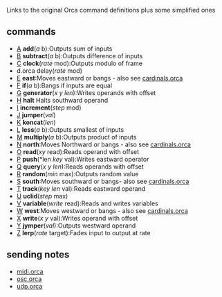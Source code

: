 Links to the original Orca command definitions plus some simplified ones

## commands
* [A](https://git.sr.ht/~rabbits/orca-examples/tree/master/basics/a.orca) **add**(*a* b):Outputs sum of inputs
* [B](https://git.sr.ht/~rabbits/orca-examples/tree/master/basics/b.orca) **subtract**(*a* b):Outputs difference of inputs
* [C](https://git.sr.ht/~rabbits/orca-examples/tree/master/basics/c.orca) **clock**(*rate* mod):Outputs modulo of frame
* d.orca delay(*rate* mod)
* [E](./e.orca) **east**:Moves eastward or bangs - also see [cardinals.orca](https://git.sr.ht/~rabbits/orca-examples/tree/master/benchmarks/cardinals.orca)
* [F](https://git.sr.ht/~rabbits/orca-examples/tree/master/basics/f.orca) **if**(*a* b):Bangs if inputs are equal
* [G](https://git.sr.ht/~rabbits/orca-examples/tree/master/basics/g.orca) **generator**(*x* *y* *len*):Writes operands with offset
* [H](https://git.sr.ht/~rabbits/orca-examples/tree/master/basics/h.orca) **halt** Halts southward operand
* [I](https://git.sr.ht/~rabbits/orca-examples/tree/master/basics/i.orca) **increment**(*step* mod)
* [J](./j.orca) **jumper**(*val*)
* [K](https://git.sr.ht/~rabbits/orca-examples/tree/master/basics/k.orca) **koncat**(*len*)
* [L](https://git.sr.ht/~rabbits/orca-examples/tree/master/basics/l.orca) **less**(*a* b):Outputs smallest of inputs
* [M](./m.orca) **multiply**(*a* b):Outputs product of inputs
* [N](./n.orca) **north**:Moves Northward or bangs -  also see [cardinals.orca](https://git.sr.ht/~rabbits/orca-examples/tree/master/benchmarks/cardinals.orca)
* [O](./o.orca) **read**(*xy* read):Reads operand with offset
* [P](./p.orca) **push**(*len *key* val):Writes eastward operator
* [Q](./q.orca) **query**(*x* *y* *len*):Reads operands with offset
* [R](./r.orca) **random**(*min* max):Outputs random value
* [S](./s.orca) **south**:Moves southward or bangs- also see [cardinals.orca](https://git.sr.ht/~rabbits/orca-examples/tree/master/benchmarks/cardinals.orca)
* [T](./t.orca) **track**(*key* *len* val):Reads eastward operand
* [U](./u.orca) **uclid**(*step* max)
* [V](https://git.sr.ht/~rabbits/orca-examples/tree/master/basics/v.orca) **variable**(*write* read):Reads and writes variables
* [W](./w.orca) **west**:Moves westward or bangs - also see [cardinals.orca](https://git.sr.ht/~rabbits/orca-examples/tree/master/benchmarks/cardinals.orca)
* [X](./x.orca) **write**(*x* *y* val):Writes operand with offset
* [Y](./y.orca) **jymper**(*val*):Outputs westward operand
* [Z](https://git.sr.ht/~rabbits/orca-examples/tree/master/basics/z.orca) **lerp**(*rate* target):Fades input to output at rate

## sending notes
* [midi.orca](https://git.sr.ht/~rabbits/orca-examples/tree/master/basics/_midi.orca)
* [osc.orca](https://git.sr.ht/~rabbits/orca-examples/tree/master/basics/_osc.orca)
* [udp.orca](https://git.sr.ht/~rabbits/orca-examples/tree/master/basics/_udp.orca)
